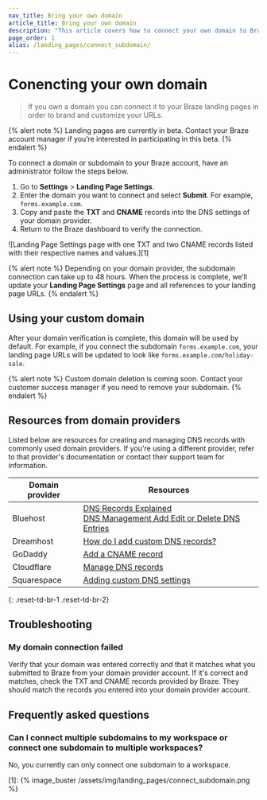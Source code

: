 ```yaml
---
nav_title: Bring your own domain
article_title: Bring your own domain
description: "This article covers how to connect your own domain to Braze landing pages."
page_order: 1
alias: /landing_pages/connect_subdomain/
---
```


# Conencting your own domain

> If you own a domain you can connect it to your Braze landing pages in order to brand and customize your URLs. 

{% alert note %}
Landing pages are currently in beta. Contact your Braze account manager if you’re interested in participating in this beta.
{% endalert %}

To connect a domain or subdomain to your Braze account, have an administrator follow the steps below.

1. Go to **Settings** > **Landing Page Settings**.
2. Enter the domain you want to connect and select **Submit**. For example, `forms.example.com`.
3. Copy and paste the **TXT** and **CNAME** records into the DNS settings of your domain provider.
4. Return to the Braze dashboard to verify the connection.

![Landing Page Settings page with one TXT and two CNAME records listed with their respective names and values.][1]

{% alert note %}
Depending on your domain provider, the subdomain connection can take up to 48 hours. When the process is complete, we’ll update your **Landing Page Settings** page and all references to your landing page URLs.
{% endalert %}

## Using your custom domain

After your domain verification is complete, this domain will be used by default. For example, if you connect the subdomain `forms.example.com`, your landing page URLs will be updated to look like `forms.example.com/holiday-sale`.

{% alert note %}
Custom domain deletion is coming soon. Contact your customer success manager if you need to remove your subdomain.
{% endalert %}

## Resources from domain providers

Listed below are resources for creating and managing DNS records with commonly used domain providers. If you're using a different provider, refer to that provider's documentation or contact their support team for information.

| Domain provider | Resources |
| --- | --- |
| Bluehost | [DNS Records Explained](https://my.bluehost.com/hosting/help/508)<br> [DNS Management Add Edit or Delete DNS Entries](https://my.bluehost.com/hosting/help/559) |
| Dreamhost | [How do I add custom DNS records?](https://help.dreamhost.com/hc/en-us/articles/360035516812) |
| GoDaddy | [Add a CNAME record](https://www.godaddy.com/help/add-a-cname-record-19236?) |
| Cloudflare | [Manage DNS records](https://developers.cloudflare.com/dns/manage-dns-records/how-to/create-dns-records/) |
| Squarespace | [Adding custom DNS settings](https://support.squarespace.com/hc/en-us/articles/360002101888-Adding-custom-DNS-records-to-your-Squarespace-managed-domain) |

{: .reset-td-br-1 .reset-td-br-2}

## Troubleshooting 

### My domain connection failed

Verify that your domain was entered correctly and that it matches what you submitted to Braze from your domain provider account. If it's correct and matches, check the TXT and CNAME records provided by Braze. They should match the records you entered into your domain provider account.

## Frequently asked questions

### Can I connect multiple subdomains to my workspace or connect one subdomain to multiple workspaces?

No, you currently can only connect one subdomain to a workspace.

[1]: {% image_buster /assets/img/landing_pages/connect_subdomain.png %}
